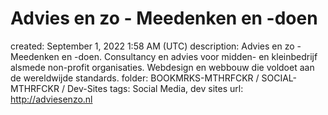 # Advies en zo - Meedenken en -doen

created: September 1, 2022 1:58 AM (UTC)
description: Advies en zo - Meedenken en -doen. Consultancy en advies voor midden- en kleinbedrijf alsmede non-profit organisaties. Webdesign en webbouw die voldoet aan de wereldwijde standards.
folder: BOOKMRKS-MTHRFCKR / SOCIAL-MTHRFCKR / Dev-Sites
tags: Social Media, dev sites
url: http://adviesenzo.nl